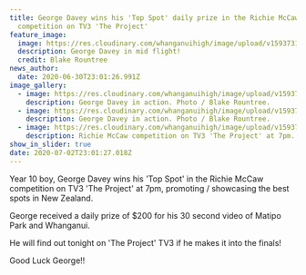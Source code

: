 ```yaml
---
title: George Davey wins his 'Top Spot' daily prize in the Richie McCaw
  competition on TV3 'The Project'
feature_image:
  image: https://res.cloudinary.com/whanganuihigh/image/upload/v1593731993/News/George_Davey._photo_Blake_Rountree...jpg
  description: George Davey in mid flight!
  credit: Blake Rountree
news_author:
  date: 2020-06-30T23:01:26.991Z
image_gallery:
  - image: https://res.cloudinary.com/whanganuihigh/image/upload/v1593732015/News/George_Davey._photo_Blake_Rountree.....jpg
    description: George Davey in action. Photo / Blake Rountree.
  - image: https://res.cloudinary.com/whanganuihigh/image/upload/v1593732033/News/George_Davey._photo_Blake_Rountree.jpg
    description: George Davey in action. Photo / Blake Rountree.
  - image: https://res.cloudinary.com/whanganuihigh/image/upload/v1593731577/News/__RICHIES_TOP_SPOT_STING_v2_FINAL.jpg
    description: Richie McCaw competition on TV3 'The Project' at 7pm.
show_in_slider: true
date: 2020-07-02T23:01:27.018Z
---
```

Year 10 boy, George Davey wins his 'Top Spot' in the Richie McCaw competition on TV3 'The Project' at 7pm, promoting / showcasing the best spots in New Zealand.

George received a daily prize of $200 for his 30 second video of Matipo Park and Whanganui.

He will find out tonight on 'The Project' TV3 if he makes it into the finals!

Good Luck George!!